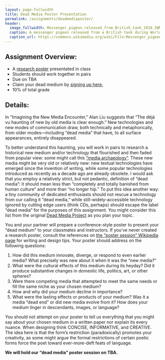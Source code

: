```yaml
---
layout: page-fullwidth
title: Dead Media Poster Presentation
permalink: /assignments/deadmediaposter/
header:
  image_fullwidth: Messenger_pigeon_released_from_British_tank_1918_IWM_Q_9247-banner.jpg
  caption: A messenger pigeon released from a British tank during World War I
  caption_url: https://commons.wikimedia.org/wiki/File:Messenger_pigeon_released_from_British_tank_1918_IWM_Q_9247.jpg
---
```


## Assignment Overview:

+ A [research poster](http://en.wikipedia.org/wiki/Poster_session) presentated in class
+ Students should work together in pairs
+ Due on TBA
+ Claim your dead medium by [signing up here.](https://docs.google.com/spreadsheets/d/18z6TStZPIb5IEvOMqlUiPH2oHCesw_jOFiuh66YFBnM/edit?usp=sharing)
+ 10% of total grade

## Details:

In “Imagining the New Media Encounter," Alan Liu suggests that “The déjá vu haunting of new by old media is clear enough.” New technologies and new modes of communication draw, both technically and metaphorically, from older modes—including “dead media” that have, to all surface appearances, entirely disappeared.

To better understand this haunting, you will work in pairs to research a historical new medium and/or technology that flourished and then faded from popular view: some might call this [“media archaeology”](http://mediaarchaeologylab.com/). These new media might be very old or relatively new: new textual technologies have emerged since the invention of writing, while some popular technologies introduced as recently as a decade ago are already obsolete. I would ask that you employ a relatively strict, but not pedantic, definition of “dead media”: it should mean less than “completely and totally banished from human culture” and more than “no longer hip.” To put this idea another way: a tiny community of dedicated enthusiasts should not rescue a technology from our calling it “dead media,” while still-widely-accessible technology ignored by cutting edge users (think CDs, perhaps) should escape the label “dead media” for the purposes of this assignment. You might consider this list from the original [Dead Media Project](http://www.deadmedia.org/notes/index-numeric.html) as you plan your topic.

You and your partner will prepare a conference-style poster to present your “dead medium” to your classmates and instructors. If you’ve never created a research poster, consult the references on [the “poster session” Wikipedia page](http://en.wikipedia.org/wiki/Poster_session) for writing and design tips. Your poster should address on the following questions:

1. How did this medium innovate, diverge, or respond to even earlier media? What precisely was new about it when it was the “new media?”
2. What were the cultural effects of this medium during its heyday? Did it produce substantive changes in domestic life, politics, art, or other spheres?
3. Were there competing media that attempted to meet the same needs or fill the same niche as your chosen medium?
4. How and why did your medium decline in importance?
5. What were the lasting effects or products of your medium? Was it a media “dead end” or did new media evolve from it? How does your medium linger in descendants, images, or language?

You should not attempt on your poster to tell us everything that you might say about your chosen medium in a written paper nor explain its every nuance. When designing think CONCISE, INFORMATIVE, and CREATIVE. The idea here is that the form’s restriction (paradoxically) promotes your creativity, as some might argue the formal restrictions of certain poetic forms force the poet toward ever-more-deft feats of language.

**We will hold our “dead media” poster session on TBA.**